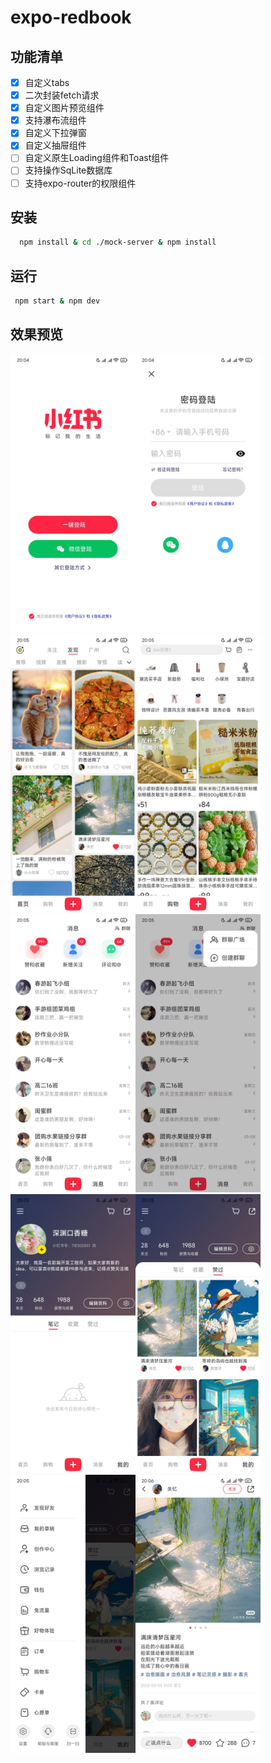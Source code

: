 # expo-redbook

## 功能清单

- [x] 自定义tabs
- [x] 二次封装fetch请求
- [x] 自定义图片预览组件
- [x] 支持瀑布流组件
- [x] 自定义下拉弹窗
- [x] 自定义抽屉组件
- [ ] 自定义原生Loading组件和Toast组件
- [ ] 支持操作SqLite数据库
- [ ] 支持expo-router的权限组件

## 安装

```bash
  npm install & cd ./mock-server & npm install
```

## 运行

```bash
 npm start & npm dev
```

## 效果预览

<img src="./docs/images/img_01.jpg" width="200px"><img src="./docs/images/img_02.jpg" width="200px"><img src="./docs/images/img_03.jpg" width="200px"><img src="./docs/images/img_04.jpg" width="200px"><img src="./docs/images/img_06.jpg" width="200px"><img src="./docs/images/img_07.jpg" width="200px"><img src="./docs/images/img_08.jpg" width="200px"><img src="./docs/images/img_09.jpg" width="200px"><img src="./docs/images/img_10.jpg" width="200px"><img src="./docs/images/img_11.jpg" width="200px">
